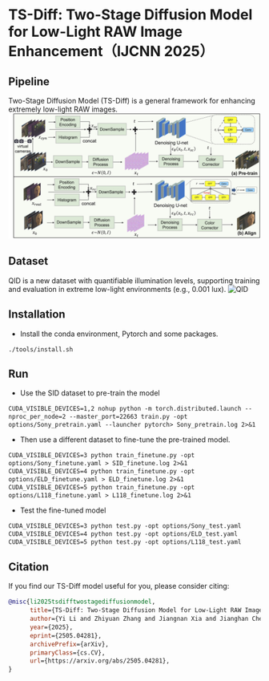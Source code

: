 # TS-Diff: Two-Stage Diffusion Model for Low-Light RAW Image Enhancement（IJCNN 2025）

## Pipeline
Two-Stage Diffusion Model (TS-Diff) is a general framework for enhancing extremely low-light RAW images.
![TS-Diff](./figure/ts.png)

## Dataset
QID is a new dataset with quantifiable illumination levels, supporting training and evaluation in extreme low-light environments (e.g., 0.001 lux).
![QID](./figure/qid.png)

## Installation
* Install the conda environment, Pytorch and some packages.
```
./tools/install.sh
```

## Run
* Use the SID dataset to pre-train the model
```commandline
CUDA_VISIBLE_DEVICES=1,2 nohup python -m torch.distributed.launch --nproc_per_node=2 --master_port=22663 train.py -opt options/Sony_pretrain.yaml --launcher pytorch> Sony_pretrain.log 2>&1
```

* Then use a different dataset to fine-tune the pre-trained model.
```commandline
CUDA_VISIBLE_DEVICES=3 python train_finetune.py -opt options/Sony_finetune.yaml > SID_finetune.log 2>&1
CUDA_VISIBLE_DEVICES=4 python train_finetune.py -opt options/ELD_finetune.yaml > ELD_finetune.log 2>&1
CUDA_VISIBLE_DEVICES=5 python train_finetune.py -opt options/L118_finetune.yaml > L118_finetune.log 2>&1
```
* Test the fine-tuned model
```commandline
CUDA_VISIBLE_DEVICES=3 python test.py -opt options/Sony_test.yaml
CUDA_VISIBLE_DEVICES=4 python test.py -opt options/ELD_test.yaml
CUDA_VISIBLE_DEVICES=5 python test.py -opt options/L118_test.yaml
```


##  Citation
If you find our TS-Diff model useful for you, please consider citing:
```bibtex
@misc{li2025tsdifftwostagediffusionmodel,
      title={TS-Diff: Two-Stage Diffusion Model for Low-Light RAW Image Enhancement}, 
      author={Yi Li and Zhiyuan Zhang and Jiangnan Xia and Jianghan Cheng and Qilong Wu and Junwei Li and Yibin Tian and Hui Kong},
      year={2025},
      eprint={2505.04281},
      archivePrefix={arXiv},
      primaryClass={cs.CV},
      url={https://arxiv.org/abs/2505.04281}, 
}
```

